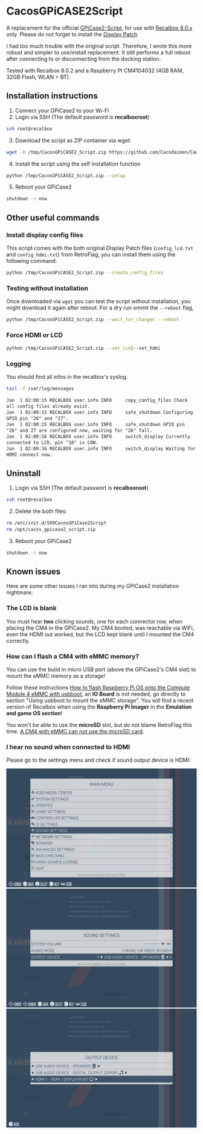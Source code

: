 # CacosGPiCASE2Script

A replacement for the official [GPiCase2-Script](https://github.com/RetroFlag/GPiCase2-Script), for use with [Recalbox 8.0.x](https://www.recalbox.com/) only. Please do not forget to install the [Display Patch]()

I had too much trouble with the original script. Therefore, I wrote this more robust and simpler to use/install replacement. It still performs a full reboot after connecting to or disconnecting from the docking station.

Tested with Recalbox 8.0.2 and a Raspberry PI CM4104032 (4GB RAM, 32GB Flash, WLAN + BT).

## Installation instructions

1. Connect your GPiCase2 to your Wi-Fi
2. Login via SSH (The default password is **recalboxroot**)

```sh
ssh root@recalbox
```

3. Download the script as ZIP container via wget: 

```sh
wget -O /tmp/CacosGPiCASE2_Script.zip https://github.com/Cacodaimon/CacosGPiCASE2Script/blob/main/CacosGPiCASE2_Script.zip?raw=true
```

4. Install the script using the self installation function

```sh
python /tmp/CacosGPiCASE2_Script.zip --setup
```

5. Reboot your GPiCase2

```sh
shutdown -r now
```

## Other useful commands

### Install display config files

This script comes with the both original Display Patch files (`config_lcd.txt` and `config_hdmi.txt`) from RetroFlag, you can install them using the following command:

```sh
python /tmp/CacosGPiCASE2_Script.zip --create_config_files
```

### Testing without installation

Once downloaded via `wget` you can test the script without installation, you might download it again after reboot.
For a dry run ommit the `--reboot` flag, 

```sh
python /tmp/CacosGPiCASE2_Script.zip --wait_for_changes --reboot
```

### Force HDMI or LCD


```sh
python /tmp/CacosGPiCASE2_Script.zip --set_lcd|--set_hdmi
```

### Logging

You should find all infos in the recalbox's syslog.


```sh
tail -f /var/log/messages
```

```
Jan  1 02:00:15 RECALBOX user.info INFO     copy_config_files Check all config files already exist.
Jan  1 02:00:15 RECALBOX user.info INFO     safe_shutdown Configuring GPIO pin "26" and "27".
Jan  1 02:00:15 RECALBOX user.info INFO     safe_shutdown GPIO pin "26" and 27 are configured now, waiting for "26" fall.
Jan  1 02:00:16 RECALBOX user.info INFO     switch_display Currently connected to LCD, pin "18" is LOW.
Jan  1 02:00:16 RECALBOX user.info INFO     switch_display Waiting for HDMI connect now.
```

## Uninstall


1. Login via SSH (The default passwort is **recalboxroot**)

```sh
ssh root@recalbox
```

2. Delete the both files:

```sh
rm /etc/init.d/S99CacosGPiCase2Script
rm /opt/cacos_gpicase2_script.zip
```

3. Reboot your GPiCase2

```sh
shutdown -r now
```

## Known issues

Here are some other issues I ran into during my GPiCase2 installation nightmare.

### The LCD is blank

You must hear **two** clicking sounds, one for each connector row, when placing the CM4 in the GPiCase2.
My CM4 booted, was reachable via WiFi, even the HDMI out worked, but the LCD kept blank until I mounted the CM4 correctly.   

### How can I flash a CM4 with eMMC memory?

You can use the build in micro USB port (above the GPiCase2's CM4 slot) to mount the eMMC memory as a storage!

Follow these instructions [How to flash Raspberry Pi OS onto the Compute Module 4 eMMC with usbboot](https://www.jeffgeerling.com/blog/2020/how-flash-raspberry-pi-os-compute-module-4-emmc-usbboot), an **IO Board** is not needed, go directly to section "Using usbboot to mount the eMMC storage". You will find a recent version of Recalbox when using the **Raspberry Pi Imager** in the **Emulation and game OS section**!

You won't be able to use the **microSD** slot, but do not blame RetroFlag this time. [A CM4 with eMMC can not use the microSD card](https://forums.raspberrypi.com/viewtopic.php?t=305506).

### I hear no sound when connected to HDMI

Please go to the settings menu and check if sound output device is HDMI:

![Main menu](https://raw.githubusercontent.com/Cacodaimon/CacosGPiCASE2Script/main/media/%20HDMI%20Sound%2001.png)
![Sound settings](https://raw.githubusercontent.com/Cacodaimon/CacosGPiCASE2Script/main/media/%20HDMI%20Sound%2002.png)
![Output device](https://raw.githubusercontent.com/Cacodaimon/CacosGPiCASE2Script/main/media/%20HDMI%20Sound%2003.png)